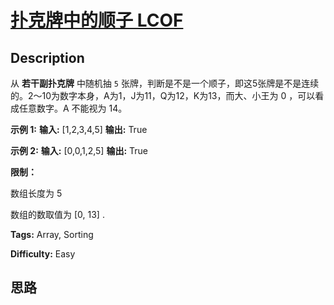 # [扑克牌中的顺子  LCOF][title]

## Description

从 **若干副扑克牌** 中随机抽 `5`
张牌，判断是不是一个顺子，即这5张牌是不是连续的。2～10为数字本身，A为1，J为11，Q为12，K为13，而大、小王为 0 ，可以看成任意数字。A
不能视为 14。



**示例  1:**
            **输入:** [1,2,3,4,5]    **输出:** True



**示例  2:**
            **输入:** [0,0,1,2,5]    **输出:** True



**限制：**

数组长度为 5

数组的数取值为 [0, 13] .


**Tags:** Array, Sorting

**Difficulty:** Easy

## 思路

[title]: https://leetcode-cn.com/problems/bu-ke-pai-zhong-de-shun-zi-lcof

